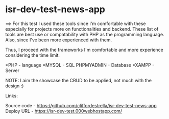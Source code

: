 # isr-dev-test-news-app

==> For this test I used these tools since I'm comfortable with these especially for projects more on functionalities and backend. These list of tools are best use or compatability with PHP as the programming language. Also, since I've been more experienced with them.

Thus, I proceed with the frameworks I'm comfortable and more experience considering the time limit.


*PHP - language
*MYSQL - SQL
PHPMYADMIN - Database
*XAMPP - Server


NOTE: I aim the showcase the CRUD to be applied, not much with the design :) 



Links:

Source code - https://github.com/cliffordestrella/isr-dev-test-news-app
Deploy URL - https://isr-dev-test.000webhostapp.com/
